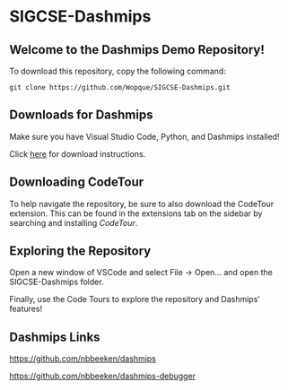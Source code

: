 # SIGCSE-Dashmips

## Welcome to the Dashmips Demo Repository!

To download this repository, copy the following command:

```console
git clone https://github.com/Wopque/SIGCSE-Dashmips.git
```

## Downloads for Dashmips

Make sure you have Visual Studio Code, Python, and Dashmips installed!

Click [here](https://github.com/nbbeeken/dashmips/wiki/DASHMIPS_DOWNLOAD) for download instructions.

## Downloading CodeTour

To help navigate the repository, be sure to also download the CodeTour extension.  This can be found in the extensions tab on the sidebar by searching and installing *CodeTour*.

## Exploring the Repository

Open a new window of VSCode and select File -> Open... and open the SIGCSE-Dashmips folder.

Finally, use the Code Tours to explore the repository and Dashmips' features!

## Dashmips Links
https://github.com/nbbeeken/dashmips

https://github.com/nbbeeken/dashmips-debugger